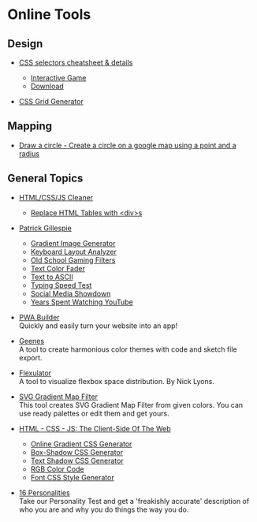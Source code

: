 # Online Tools

## Design  
- [CSS selectors cheatsheet & details](https://medium.com/design-code-repository/css-selectors-cheatsheet-details-9593bc204e3f)  
  - [Interactive Game](https://frontend30.com/css-selectors-cheatsheet/)  
  - [Download](https://www.dropbox.com/s/h2hni9o1m1di989/CSS%20selectors%20cheatsheet.pdf?dl=0)  
  
- [CSS Grid Generator](https://grid.layoutit.com/)  

## Mapping  
- [Draw a circle - Create a circle on a google map using a point and a radius](https://www.mapdevelopers.com/draw-circle-tool.php)  

## General Topics  
- [HTML/CSS/JS Cleaner](https://html-cleaner.com)  
  - [Replace HTML Tables with \<div\>s](https://html-cleaner.com/features/replace-html-table-tags-with-divs/)  
- [Patrick Gillespie](http://patorjk.com/)  
  - [Gradient Image Generator](http://patorjk.com/gradient-image-generator/)  
  - [Keyboard Layout Analyzer](http://patorjk.com/keyboard-layout-analyzer/#/main)  
  - [Old School Gaming Filters](http://patorjk.com/old-school-gaming-filters/)  
  - [Text Color Fader](http://patorjk.com/text-color-fader/)  
  - [Text to ASCII](http://patorjk.com/software/taag/#p=display&f=Graffiti&t=Type%20Something%20)  
  - [Typing Speed Test](http://patorjk.com/typing-speed-test/)  
  - [Social Media Showdown](http://patorjk.com/showdown/#l=http%3A%2F%2Fflickr.com%2F&r=http%3A%2F%2Fimgur.com%2F)  
  - [Years Spent Watching YouTube](http://patorjk.com/years-spent-watching-youtube/#/main)  

- [PWA Builder](https://www.pwabuilder.com/)  
  Quickly and easily turn your website into an app!  
  
- [Geenes](https://geenes.app/)  
  A tool to create harmonious color themes with code and sketch file export.  
  
- [Flexulator](https://www.flexulator.com/)  
  A tool to visualize flexbox space distribution. By Nick Lyons.  

- [SVG Gradient Map Filter](https://yoksel.github.io/svg-gradient-map/)  
  This tool creates SVG Gradient Map Filter from given colors. You can use ready palettes or edit them and get yours.
  
- [HTML - CSS - JS: The Client-Side Of The Web](https://html-css-js.com/)
  - [Online Gradient CSS Generator](https://html-css-js.com/css/generator/gradient/)  
  - [Box-Shadow CSS Generator](https://html-css-js.com/css/generator/box-shadow/)  
  - [Text Shadow CSS Generator](https://html-css-js.com/css/generator/text-shadow/)  
  - [RGB Color Code](https://rgbcolorcode.com/)  
  - [Font CSS Style Generator](https://html-css-js.com/css/generator/font/)

- [16 Personalities](https://www.16personalities.com/)  
  Take our Personality Test and get a 'freakishly accurate' description of who you are and why you do things the way you do.
